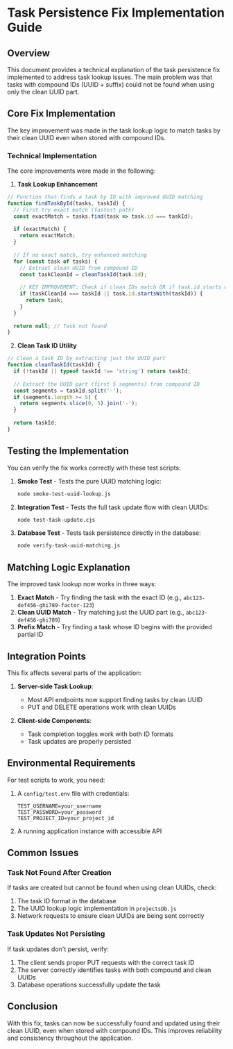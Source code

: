 # Task Persistence Fix Implementation Guide

## Overview

This document provides a technical explanation of the task persistence fix implemented to address task lookup issues. The main problem was that tasks with compound IDs (UUID + suffix) could not be found when using only the clean UUID part.

## Core Fix Implementation

The key improvement was made in the task lookup logic to match tasks by their clean UUID even when stored with compound IDs.

### Technical Implementation

The core improvements were made in the following:

1. **Task Lookup Enhancement**

```javascript
// Function that finds a task by ID with improved UUID matching
function findTaskById(tasks, taskId) {
  // First try exact match (fastest path)
  const exactMatch = tasks.find(task => task.id === taskId);
  
  if (exactMatch) {
    return exactMatch;
  }
  
  // If no exact match, try enhanced matching
  for (const task of tasks) {
    // Extract clean UUID from compound ID
    const taskCleanId = cleanTaskId(task.id);
    
    // KEY IMPROVEMENT: Check if clean IDs match OR if task.id starts with taskId
    if (taskCleanId === taskId || task.id.startsWith(taskId)) {
      return task;
    }
  }
  
  return null; // Task not found
}
```

2. **Clean Task ID Utility**

```javascript
// Clean a task ID by extracting just the UUID part
function cleanTaskId(taskId) {
  if (!taskId || typeof taskId !== 'string') return taskId;
  
  // Extract the UUID part (first 5 segments) from compound ID
  const segments = taskId.split('-');
  if (segments.length >= 5) {
    return segments.slice(0, 5).join('-');
  }
  
  return taskId;
}
```

## Testing the Implementation

You can verify the fix works correctly with these test scripts:

1. **Smoke Test** - Tests the pure UUID matching logic:
   ```bash
   node smoke-test-uuid-lookup.js
   ```

2. **Integration Test** - Tests the full task update flow with clean UUIDs:
   ```bash
   node test-task-update.cjs
   ```

3. **Database Test** - Tests task persistence directly in the database:
   ```bash
   node verify-task-uuid-matching.js
   ```

## Matching Logic Explanation

The improved task lookup now works in three ways:

1. **Exact Match** - Try finding the task with the exact ID (e.g., `abc123-def456-ghi789-factor-123`)
2. **Clean UUID Match** - Try matching just the UUID part (e.g., `abc123-def456-ghi789`)
3. **Prefix Match** - Try finding a task whose ID begins with the provided partial ID

## Integration Points

This fix affects several parts of the application:

1. **Server-side Task Lookup**:
   - Most API endpoints now support finding tasks by clean UUID
   - PUT and DELETE operations work with clean UUIDs

2. **Client-side Components**:
   - Task completion toggles work with both ID formats
   - Task updates are properly persisted

## Environmental Requirements

For test scripts to work, you need:

1. A `config/test.env` file with credentials:
   ```
   TEST_USERNAME=your_username
   TEST_PASSWORD=your_password
   TEST_PROJECT_ID=your_project_id
   ```

2. A running application instance with accessible API

## Common Issues

### Task Not Found After Creation

If tasks are created but cannot be found when using clean UUIDs, check:

1. The task ID format in the database
2. The UUID lookup logic implementation in `projectsDb.js`
3. Network requests to ensure clean UUIDs are being sent correctly

### Task Updates Not Persisting

If task updates don't persist, verify:

1. The client sends proper PUT requests with the correct task ID
2. The server correctly identifies tasks with both compound and clean UUIDs
3. Database operations successfully update the task

## Conclusion

With this fix, tasks can now be successfully found and updated using their clean UUID, even when stored with compound IDs. This improves reliability and consistency throughout the application.